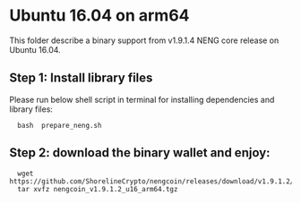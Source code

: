 # Ubuntu 16.04 on arm64 

This folder describe a binary support from v1.9.1.4 NENG core release on Ubuntu 16.04.

## Step 1: Install library files
Please run below shell script in terminal for installing dependencies and library files:
```
  bash  prepare_neng.sh
```

## Step 2: download the binary wallet and enjoy:
```
  wget  https://github.com/ShorelineCrypto/nengcoin/releases/download/v1.9.1.2/nengcoin_v1.9.1.2_u16_arm64.tgz
  tar xvfz nengcoin_v1.9.1.2_u16_arm64.tgz
```
